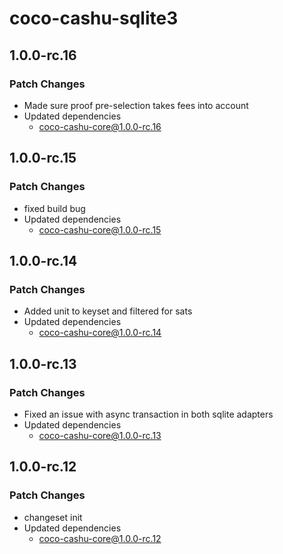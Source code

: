 # coco-cashu-sqlite3

## 1.0.0-rc.16

### Patch Changes

- Made sure proof pre-selection takes fees into account
- Updated dependencies
  - coco-cashu-core@1.0.0-rc.16

## 1.0.0-rc.15

### Patch Changes

- fixed build bug
- Updated dependencies
  - coco-cashu-core@1.0.0-rc.15

## 1.0.0-rc.14

### Patch Changes

- Added unit to keyset and filtered for sats
- Updated dependencies
  - coco-cashu-core@1.0.0-rc.14

## 1.0.0-rc.13

### Patch Changes

- Fixed an issue with async transaction in both sqlite adapters
- Updated dependencies
  - coco-cashu-core@1.0.0-rc.13

## 1.0.0-rc.12

### Patch Changes

- changeset init
- Updated dependencies
  - coco-cashu-core@1.0.0-rc.12
